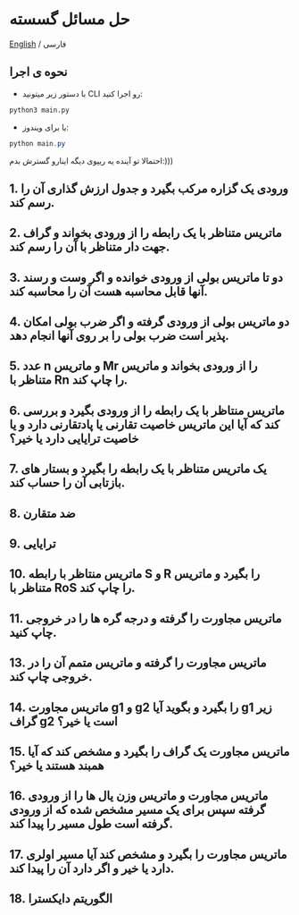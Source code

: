 # حل مسائل گسسته

[English](./README.md) / فارسی


## نحوه ی اجرا
- با دستور زیر میتونید CLI رو اجرا کنید:
```sh
python3 main.py
```
- یا برای ویندوز:
```powershell
python main.py
```

احتمالا تو آینده یه ریپوی دیگه اینارو گسترش بدم:)))



## 1. ورودی یک گزاره مرکب بگیرد و جدول ارزش گذاری آن را رسم کند.

## 2. ماتریس متناظر با یک رابطه را از ورودی بخواند و گراف جهت دار متناظر با آن را رسم کند.

## 3. دو تا ماتریس بولی از ورودی خوانده و اگر وست و رسند آنها قابل محاسبه هست آن را محاسبه کند.

## 4. دو ماتریس بولی از ورودی گرفته و اگر ضرب بولی امکان پذیر است ضرب بولی را بر روی آنها انجام دهد.

## 5. عدد n و ماتریس Mr را از ورودی بخواند و ماتریس متناظر با Rn را چاپ کند.

## 6. ماتریس منتاظر با یک رابطه را از ورودی بگیرد و بررسی کند که آیا این ماتریس خاصیت تقارنی یا پادتقارنی دارد و یا خاصیت ترایایی دارد یا خیر؟

## 7. یک ماتریس متناظر با یک رابطه را بگیرد و بستار های بازتابی آن را حساب کند.

## 8. ضد متقارن

## 9. ترایایی

## 10. ماتریس منتاظر با رابطه S و R را بگیرد و ماتریس متناظر با RoS را چاپ کند.

## 11. ماتریس مجاورت را گرفته و درجه گره ها را در خروجی چاپ کنید.

## 13. ماتریس مجاورت را گرفته و ماتریس متمم آن را در خروجی چاپ کند.

## 14. ماتریس مجاورت g1 و g2 را بگیرد و بگوید آیا g1 زیر گراف g2 است یا خیر؟

## 15. ماتریس مجاورت یک گراف را بگیرد و مشخص کند که آیا همبند هستند یا خیر؟

## 16. ماتریس مجاورت و ماتریس وزن یال ها را از ورودی گرفته سپس برای یک مسیر مشخص شده که از ورودی گرفته است طول مسیر را پیدا کند.

## 17. ماتریس مجاورت را بگیرد و مشخص کند آیا مسیر اولری دارد یا خیر و  اگر دارد آن را پیدا کند.

## 18. الگوریتم دایکسترا
